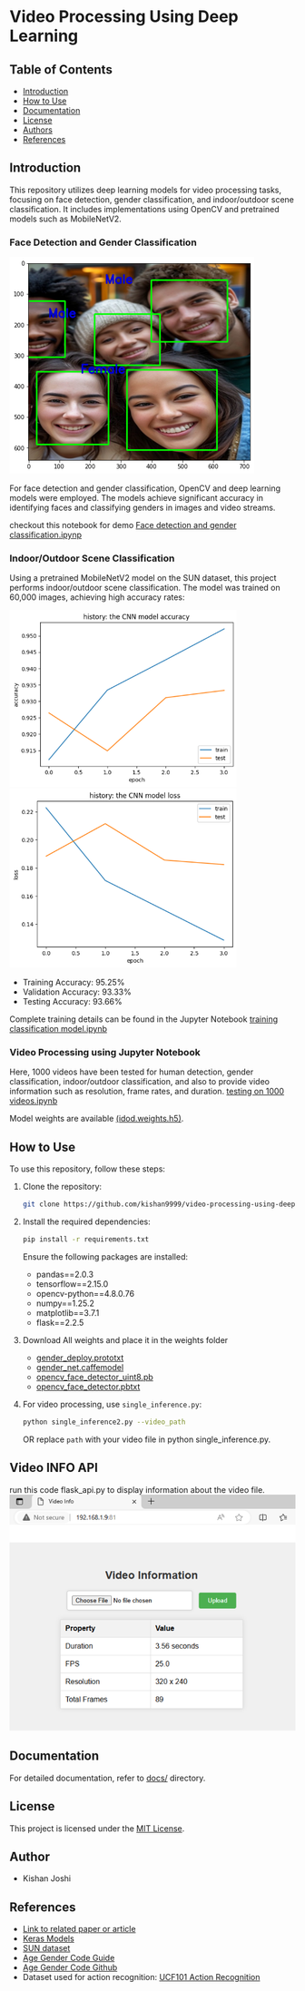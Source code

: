 # Video Processing Using Deep Learning

## Table of Contents
- [Introduction](#introduction)
- [How to Use](#how-to-use)
- [Documentation](#documentation)
- [License](#license)
- [Authors](#authors)
- [References](#references)

## Introduction
This repository utilizes deep learning models for video processing tasks, focusing on face detection, gender classification, and indoor/outdoor scene classification. It includes implementations using OpenCV and pretrained models such as MobileNetV2.

### Face Detection and Gender Classification
![Face Detection and Gender Classification](https://github.com/kishan9999/video-processing-using-deep-learning/blob/main/samples/demo.png)

For face detection and gender classification, OpenCV and deep learning models were employed. The models achieve significant accuracy in identifying faces and classifying genders in images and video streams.

checkout this notebook for demo [Face detection and gender classification.ipynp](https://github.com/kishan9999/video-processing-using-deep-learning/blob/main/human%20detection%20and%20gender%20classification%20demo.ipynb)

### Indoor/Outdoor Scene Classification
Using a pretrained MobileNetV2 model on the SUN dataset, this project performs indoor/outdoor scene classification. The model was trained on 60,000 images, achieving high accuracy rates:

<div>
    <img src="https://github.com/kishan9999/video-processing-using-deep-learning/blob/main/samples/mobilenetv2%20training.png" alt="training 1" width="400"/>
    <img src="https://github.com/kishan9999/video-processing-using-deep-learning/blob/main/samples/mobilenetv2%20training%202.png" alt="training 2" width="400"/>
</div>

- Training Accuracy: 95.25%
- Validation Accuracy: 93.33%
- Testing Accuracy: 93.66%
  
Complete training details can be found in the Jupyter Notebook [training classification model.ipynb](https://github.com/kishan9999/video-processing-using-deep-learning/blob/main/training%20cnn%20model%20for%20indoor%20outdoor%20scenes.ipynb)

### Video Processing using Jupyter Notebook
Here, 1000 videos have been tested for human detection, gender classification, indoor/outdoor classification, and also to provide video information such as resolution, frame rates, and duration.
[testing on 1000 videos.ipynb](https://github.com/kishan9999/video-processing-using-deep-learning/blob/main/processing%20all%201000%20videos.ipynb)

Model weights are available [(idod.weights.h5)](https://github.com/kishan9999/video-processing-using-deep-learning/blob/main/weights/idod.weights.h5).

## How to Use
To use this repository, follow these steps:
1. Clone the repository:
   ```bash
   git clone https://github.com/kishan9999/video-processing-using-deep-learning.git
   ```
2. Install the required dependencies:
   ```bash
   pip install -r requirements.txt
   ```
   Ensure the following packages are installed:
   - pandas==2.0.3
   - tensorflow==2.15.0
   - opencv-python==4.8.0.76
   - numpy==1.25.2
   - matplotlib==3.7.1
   - flask==2.2.5
  
3. Download All weights and place it in the weights folder
   * [gender_deploy.prototxt](https://github.com/smahesh29/Gender-and-Age-Detection/blob/master/gender_deploy.prototxt)
   * [gender_net.caffemodel](https://github.com/smahesh29/Gender-and-Age-Detection/blob/master/gender_net.caffemodel)
   * [opencv_face_detector_uint8.pb](https://github.com/spmallick/learnopencv/blob/master/AgeGender/opencv_face_detector_uint8.pb)
   * [opencv_face_detector.pbtxt](https://github.com/spmallick/learnopencv/blob/master/AgeGender/opencv_face_detector.pbtxt)

5. For video processing, use `single_inference.py`:
   ```bash
   python single_inference2.py --video_path
   ```
   OR replace `path` with your video file in python single_inference.py.

## Video INFO API 
run this code flask_api.py to display information about the video file.
![](https://github.com/kishan9999/video-processing-using-deep-learning/blob/main/samples/video%20info%20api.png)

## Documentation
For detailed documentation, refer to [docs/](link/to/docs/) directory.

## License
This project is licensed under the [MIT License](link/to/license).

## Author
- Kishan Joshi

## References
- [Link to related paper or article](link/to/paper)
- [Keras Models](https://keras.io/api/applications/)
- [SUN dataset](https://groups.csail.mit.edu/vision/SUN/hierarchy.html)
- [Age Gender Code Guide](https://www.geeksforgeeks.org/age-and-gender-detection-using-opencv-in-python/)
- [Age Gender Code Github](https://github.com/spmallick/learnopencv/tree/master/AgeGender)
- Dataset used for action recognition: [UCF101 Action Recognition](https://www.kaggle.com/datasets/matthewjansen/ucf101-action-recognition)
